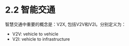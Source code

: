 # 2.2 智能交通

智慧交通中重要的概念是：V2X, 包括V2V和V2I。分别定义为：

- V2V: vehicle to vehicle
- V2I: vehicle to infrastructure
